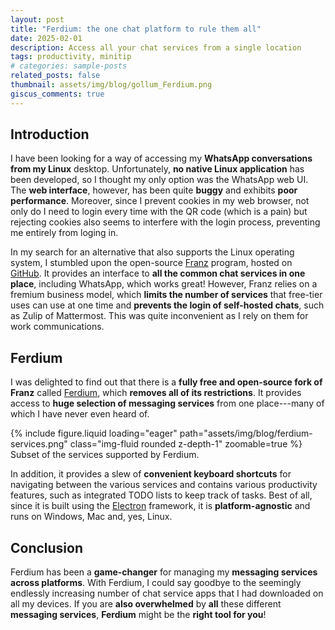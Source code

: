 ```yaml
---
layout: post
title: "Ferdium: the one chat platform to rule them all"
date: 2025-02-01
description: Access all your chat services from a single location
tags: productivity, minitip
# categories: sample-posts
related_posts: false
thumbnail: assets/img/blog/gollum_Ferdium.png
giscus_comments: true
---
```


## Introduction

I have been looking for a way of accessing my **WhatsApp conversations from my Linux** desktop.
Unfortunately, **no native Linux application** has been developed, so I thought my only option was the WhatsApp web UI.
The **web interface**, however, has been quite **buggy** and exhibits **poor performance**.
Moreover, since I prevent cookies in my web browser, not only do I need to login every time with the QR code (which is a pain) but rejecting cookies also seems to interfere with the login process, preventing me entirely from loging in.

In my search for an alternative that also supports the Linux operating system, I stumbled upon the open-source [Franz](https://meetfranz.com/) program, hosted on [GitHub](https://github.com/meetfranz/franz).
It provides an interface to **all the common chat services in one place**, including WhatsApp, which works great!
However, Franz relies on a fremium business model, which **limits the number of services** that free-tier uses can use at one time and **prevents the login of self-hosted chats**, such as Zulip of Mattermost.
This was quite inconvenient as I rely on them for work communications.

## Ferdium

I was delighted to find out that there is a **fully free and open-source fork of Franz** called [Ferdium](https://ferdium.org/), which **removes all of its restrictions**.
It provides access to **huge selection of messaging services** from one place---many of which I have never even heard of.

<div class="row mt-3">
    <div class="col-sm mt-3 mt-md-0">
    </div>
    <div class="col-sm mt-3 mt-md-0">
        {% include figure.liquid loading="eager" path="assets/img/blog/ferdium-services.png" class="img-fluid rounded z-depth-1" zoomable=true %}
    </div>
    <div class="col-sm mt-3 mt-md-0">
    </div>
</div>
<div class="caption">
    Subset of the services supported by Ferdium.
</div>

In addition, it provides a slew of **convenient keyboard shortcuts** for navigating between the various services and contains various productivity features, such as integrated TODO lists to keep track of tasks.
Best of all, since it is built using the [Electron](https://www.electronjs.org/) framework, it is **platform-agnostic** and runs on Windows, Mac and, yes, Linux.

## Conclusion

Ferdium has been a **game-changer** for managing my **messaging services across platforms**.
With Ferdium, I could say goodbye to the seemingly endlessly increasing number of chat service apps that I had downloaded on all my devices.
If you are **also overwhelmed** by **all** these different **messaging services**, **Ferdium** might be the **right tool for you**!

